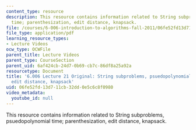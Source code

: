 ```yaml
---
content_type: resource
description: This resource contains information related to String subproblems, psuedopolynomial
  time; parenthesization, edit distance, knapsack.
file: /courses/6-006-introduction-to-algorithms-fall-2011/06fe52fd13d711cb32dd0e5c6c8f0980_MIT6_006F11_lec21_orig.pdf
file_type: application/pdf
learning_resource_types:
- Lecture Videos
ocw_type: OCWFile
parent_title: Lecture Videos
parent_type: CourseSection
parent_uid: 6af424cb-24d7-0b69-cb7c-86df8a25a92a
resourcetype: Document
title: '6.006 Lecture 21 Original: String subproblems, psuedopolynomial time; parenthesization,
  edit distance, knapsack'
uid: 06fe52fd-13d7-11cb-32dd-0e5c6c8f0980
video_metadata:
  youtube_id: null
---
```

This resource contains information related to String subproblems, psuedopolynomial time; parenthesization, edit distance, knapsack.

